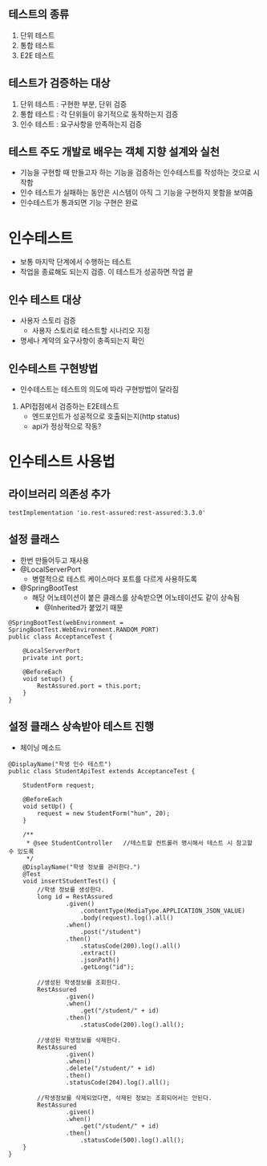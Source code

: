 ## 테스트의 종류
1. 단위 테스트
2. 통합 테스트
4. E2E 테스트
## 테스트가 검증하는 대상
1. 단위 테스트 : 구현한 부분, 단위 검증
2. 통합 테스트 : 각 단위들이 유기적으로 동작하는지 검증
3. 인수 테스트 : 요구사항을 만족하는지 검증

## 테스트 주도 개발로 배우는 객체 지향 설계와 실천
- 기능을 구현할 때 만들고자 하는 기능을 검증하는 인수테스트를 작성하는 것으로 시작함
- 인수 테스트가 실패하는 동안은 시스템이 아직 그 기능을 구현하지 못함을 보여줌
- 인수테스트가 통과되면 기능 구현은 완료

# 인수테스트
- 보통 마지막 단계에서 수행하는 테스트
- 작업을 종료해도 되는지 검증. 이 테스트가 성공하면 작업 끝

## 인수 테스트 대상
- 사용자 스토리 검증
    - 사용자 스토리로 테스트할 시나리오 지정
- 명세나 계약의 요구사항이 충족되는지 확인

## 인수테스트 구현방법
- 인수테스트는 테스트의 의도에 따라 구현방법이 달라짐
1. API접점에서 검증하는 E2E테스트
    - 엔드포인트가 성공적으로 호출되는지(http status)
    - api가 정상적으로 작동?


# 인수테스트 사용법

## 라이브러리 의존성 추가
```testImplementation 'io.rest-assured:rest-assured:3.3.0'```

## 설정 클래스 
- 한번 만들어두고 재사용
-  @LocalServerPort
    -  병렬적으로 테스트 케이스마다 포트를 다르게 사용하도록
- @SpringBootTest
    - 해당 어노테이션이 붙은 클래스를 상속받으면 어노테이션도 같이 상속됨
        - @Inherited가 붙었기 때문
```
@SpringBootTest(webEnvironment = SpringBootTest.WebEnvironment.RANDOM_PORT)
public class AcceptanceTest {

    @LocalServerPort
    private int port;

    @BeforeEach
    void setup() {
        RestAssured.port = this.port;
    }
}
```
## 설정 클래스 상속받아 테스트 진행
- 체이닝 메소드

```
@DisplayName("학생 인수 테스트")
public class StudentApiTest extends AcceptanceTest {

    StudentForm request;

    @BeforeEach
    void setUp() {
        request = new StudentForm("hun", 20);
    }

    /**
     * @see StudentController   //테스트할 컨트롤러 명시해서 테스트 시 참고할 수 있도록
     */
    @DisplayName("학생 정보를 관리한다.")
    @Test
    void insertStudentTest() {
        //학생 정보를 생성한다.
        long id = RestAssured
                .given()
                    .contentType(MediaType.APPLICATION_JSON_VALUE)
                    .body(request).log().all()
                .when()
                    .post("/student")
                .then()
                    .statusCode(200).log().all()
                    .extract()
                    .jsonPath()
                    .getLong("id");

        //생성된 학생정보를 조회한다.
        RestAssured
                .given()
                .when()
                    .get("/student/" + id)
                .then()
                    .statusCode(200).log().all();

        //생성된 학생정보를 삭제한다.
        RestAssured
                .given()
                .when()
                .delete("/student/" + id)
                .then()
                .statusCode(204).log().all();

        //학생정보를 삭제되었다면, 삭제된 정보는 조회되어서는 안된다.
        RestAssured
                .given()
                .when()
                    .get("/student/" + id)
                .then()
                    .statusCode(500).log().all();
    }
}

```